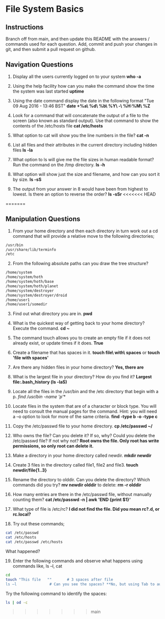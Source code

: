 # File System Basics

## Instructions

Branch off from main, and then update this README with the answers / commands used for each question.
Add, commit and push your changes in git, and then submit a pull request on github.

## Navigation Questions

1. Display all the users currently logged on to your system
	**who -a**

2. Using the help facility how can you make the command show the time the system was last started
	**uptime**

3. Using the date command display the date in the following format "Tue 09 Aug 2016 - 13:46 BST"
	**date +%a\ %d\ %b\ %Y\ -\ %H:%M\ %Z**

4. Look for a command that will concatenate the output of a file to the screen (also known as standard output). Use that command to show the contents of the /etc/hosts file
	**cat /etc/hosts**

5. What option to cat will show you the line numbers in the file?
	**cat -n <file>**

6. List all files and their attributes in the current directory including hidden files
	**ls -la**

7. What option to ls will give me the file sizes in human readable format? Run the command on the /tmp directory.
	**ls -h**

8. What option will show just the size and filename, and how can you sort it by size.
	**ls -sS**

9. The output from your answer in 8 would have been from highest to lowest. Is there an option to reverse the order?
	**ls -sSr**
<<<<<<< HEAD
	
=======

## Manipulation Questions

1. From your home directory and then each directory in turn work out a cd command that will provide a relative move to the following directories;

```bash
/usr/bin
/usr/share/lib/terminfo
/etc
```

2. From the following absolute paths can you draw the tree structure?

```bash
/home/system
/home/system/hoth
/home/system/hoth/base
/home/system/hoth/planet
/home/system/destroyer
/home/system/destroyer/droid
/home/user1
/home/user1/somedir
```


3. Find out what directory you are in. **pwd**

4. What is the quickest way of getting back to your home directory? Execute the command. **cd ~**

5. The command touch allows you to create an empty file if it does not already exist, or update times if it does. **True**

6. Create a filename that has spaces in it. **touch file\ with\ spaces** or **touch 'file with spaces'**

7. Are there any hidden files in your home directory? **Yes, there are**

8. What is the largest file in your directory? How do you find it? **Largest file:.bash_history (ls -laS)**

9. Locate all the files in the /usr/bin and the /etc directory that begin with a p. **find /usr/bin -name 'p*'**

10. Locate files in the system that are of a character or block type. You will need to consult the manual pages for the command. Hint: you will need a –o option to look for more of the same criteria. **find -type b -o -type c**

11. Copy the /etc/passwd file to your home directory. **cp /etc/passwd ~/**

12. Who owns the file? Can you delete it? If so, why? Could you delete the /etc/passwd file? If not why not? **Root owns the file. Only root has write permissions, so only root can delete it.**

13. Make a directory in your home directory called newdir. **mkdir newdir**

14. Create 3 files in the directory called file1, file2 and file3. **touch newdir/file{1..3}**

15. Rename the directory to olddir. Can you delete the directory? Which commands did you try? **mv newdir olddir** to delete: **rm -r olddir**

16. How many entries are there in the /etc/passwd file, without manually counting them? **cat /etc/passwd -n | awk 'END {print $1}'**

17. What type of file is /etc/rc? **I did not find the file. Did you mean rc?.d, or rc.local?**

18. Try out these commands;

```bash
cat /etc/passwd
cat /etc/hosts
cat /etc/passwd /etc/hosts
```

What happened?

19. Enter the following commands and observe what happens using commands like, ls –l, cat

```bash
cd
touch "This file   ""		# 3 spaces after file
ls –l				# Can you see the spaces? **No, but using Tab to auto-complete shows the escape-characters**
```

Try the following command to identify the spaces:
```bash
ls | od -c
```
>>>>>>> main
